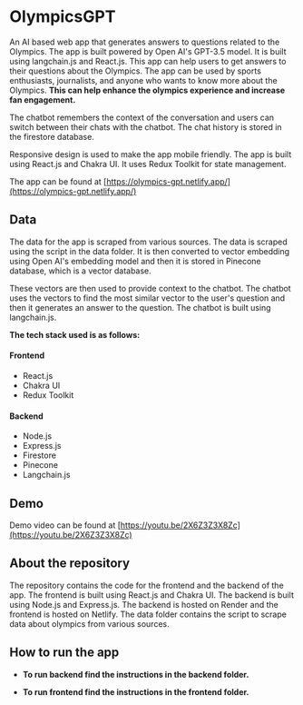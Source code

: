 # OlympicsGPT
An AI based web app that generates answers to questions related to the Olympics. The app is built powered by Open AI's GPT-3.5 model. It is built using langchain.js and React.js. This app can help users to get answers to their questions about the Olympics. The app can be used by sports enthusiasts, journalists, and anyone who wants to know more about the Olympics. **This can help enhance the olympics experience and increase fan engagement.**

The chatbot remembers the context of the conversation and users can switch between their chats with the chatbot. The chat history is stored in the firestore database. 

Responsive design is used to make the app mobile friendly. The app is built using React.js and Chakra UI. It uses Redux Toolkit for state management.


The app can be found at [https://olympics-gpt.netlify.app/](https://olympics-gpt.netlify.app/)

## Data
The data for the app is scraped from various sources. The data is scraped using the script in the data folder. It is then converted to vector embedding using Open AI's embedding model and then it is stored in Pinecone database, which is a vector database.

These vectors are then used to provide context to the chatbot. The chatbot uses the vectors to find the most similar vector to the user's question and then it generates an answer to the question. The chatbot is built using langchain.js. 

**The tech stack used is as follows:**
#### Frontend
- React.js
- Chakra UI
- Redux Toolkit

#### Backend
- Node.js
- Express.js
- Firestore
- Pinecone
- Langchain.js

## Demo
Demo video can be found at [https://youtu.be/2X6Z3Z3X8Zc](https://youtu.be/2X6Z3Z3X8Zc)

## About the repository
The repository contains the code for the frontend and the backend of the app. The frontend is built using React.js and Chakra UI. The backend is built using Node.js and Express.js. The backend is hosted on Render and the frontend is hosted on Netlify. The data folder contains the script to scrape data about olympics from various sources.

## How to run the app

- **To run backend find the instructions in the backend folder.**

- **To run frontend find the instructions in the frontend folder.**
